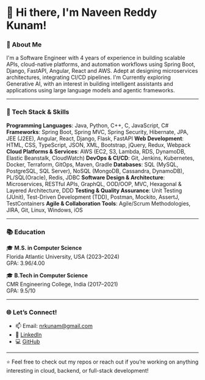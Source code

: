# 👋 Hi there, I'm Naveen Reddy Kunam!

### 🧠 About Me

I'm a Software Engineer with 4 years of experience in building scalable APIs, cloud-native platforms, and automation workflows using Spring Boot, Django, FastAPI, Angular, React and AWS. Adept at designing microservices architectures, integrating CI/CD pipelines. I'm Currently exploring Generative AI, with an interest in building intelligent assistants and applications using large language models and agentic frameworks.

---

### 🚀 Tech Stack & Skills

**Programming Languages**:  Java, Python, C++, C, JavaScript, C# 
**Frameworks**: Spring Boot, Spring MVC, Spring Security, Hibernate, JPA, JEE (J2EE), Angular, React, Django, Flask, FastAPI 
**Web Development**: HTML, CSS, TypeScript, JSON, XML, Bootstrap, jQuery, Redux, Webpack 
**Cloud Platforms & Services**: AWS (EC2, S3, Lambda, RDS, DynamoDB, Elastic Beanstalk, CloudWatch) 
**DevOps & CI/CD**: Git, Jenkins, Kubernetes, Docker, Terraform, GitOps, Maven, Gradle 
**Databases**: SQL (MySQL, PostgreSQL, SQL Server), NoSQL (MongoDB, Cassandra, DynamoDB), PL/SQL(Oracle), Redis, JDBC 
**Software Design & Architecture**: Microservices, RESTful APIs, GraphQL, OOD/OOP, MVC, Hexagonal & Layered Architecture, DDD 
**Testing & Quality Assurance**: Unit Testing (JUnit), Test-Driven Development (TDD), Postman, Mockito, AssertJ, TestContainers 
**Agile & Collaboration Tools**: Agile/Scrum Methodologies, JIRA, Git, Linux, Windows, iOS

---

### 📚 Education

🎓 **M.S. in Computer Science**  
Florida Atlantic University, USA (2023–2024)  
GPA: 3.96/4.00  

🎓 **B.Tech in Computer Science**  
CMR Engineering College, India (2017–2021)  
GPA: 9.5/10

---

### 🌐 Let’s Connect!

- 📫 Email: nrkunam@gmail.com  
- 💼 [LinkedIn](https://www.linkedin.com/in/kunam-naveen/)  
- 💻 [GitHub](https://github.com/NaveenKunam)

---

⭐️ Feel free to check out my repos or reach out if you’re working on anything interesting in cloud, backend, or full-stack development!
